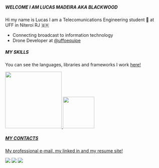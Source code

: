 #####	WELCOME I AM LUCAS MADEIRA AKA BLACKWOOD 
Hi my name is Lucas I am a Telecomunications Engineering student 📡 at UFF  in Niteroi RJ 🇧🇷

   - Connecting broadcast to information technology
   - Drone Developer at [@uffoequipe](https://uffoequipe.github.io/website/uffo/)

##### MY SKILLS
You can see the languages, libraries and frameworks I work [here!]()
<div>
  <a href="https://github.com/Blackwood249">
  <img height="180em" src="https://github-readme-stats.vercel.app/api?username=Blackwood249&show_icons=true&theme=prussian&include_all_commits=true&count_private=true"/>
  <img height="100em" src="https://github-readme-stats.vercel.app/api/top-langs/?username=Blackwood249&layout=compact&langs_count=7&theme=prussian"/>
<div>
    
##### MY CONTACTS 
  
  My professional e-mail, my linked in and my resume site!
  
  <div>
    <a href = "mailto:contato@lucasmadeira.tec.br"><img src="https://img.shields.io/badge/-Gmail-%23333?style=for-the-badge&logo=gmail&logoColor=white" target="_blank"></a> 
   <a href="https://www.linkedin.com/in/lucas-madeira-7606a017b/" target="_blank"><img src="https://img.shields.io/badge/-LinkedIn-%230077B5?style=for-the-badge&logo=linkedin&logoColor=white" target="_blank"></a> 
   <a href="https://www.lucasmadeira.tec.br" target="_blank"><img src="https://img.shields.io/badge/Blogger-FF5722?style=for-the-badge&logo=blogger&logoColor=white"></a> 
<div>    
